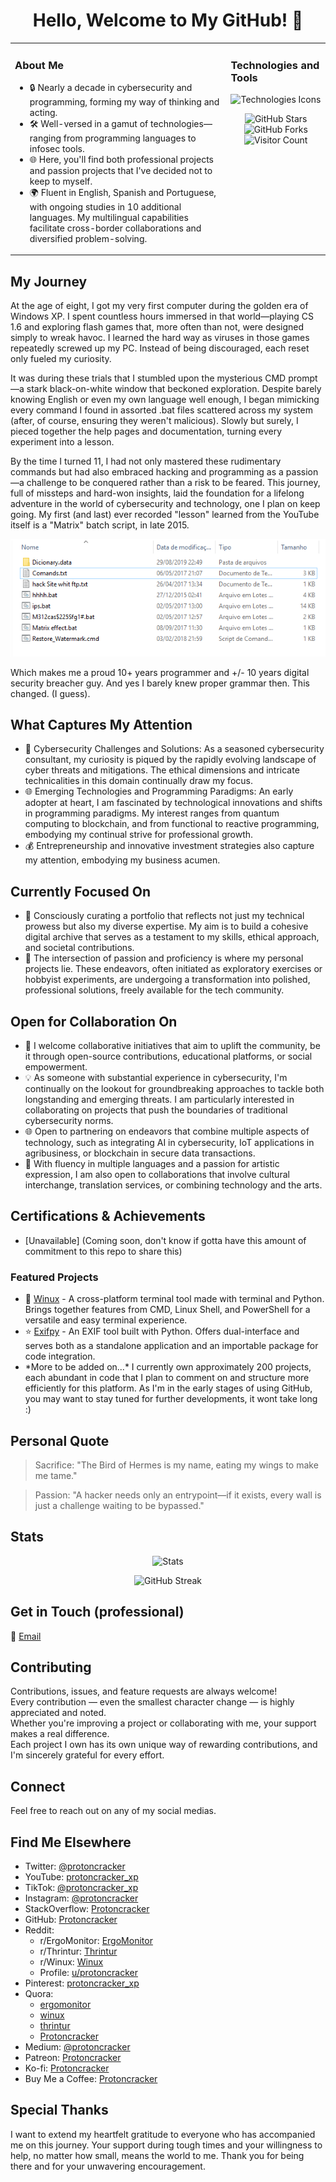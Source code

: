 <h1 align="center">Hello, Welcome to My GitHub! 👋</h1>

<table>
<tr>
<td valign="top">

### About Me

- 🔒 Nearly a decade in cybersecurity and programming, forming my way of thinking and acting.
- 🛠 Well-versed in a gamut of technologies—ranging from programming languages to infosec tools.
- 🌐 Here, you'll find both professional projects and passion projects that I've decided not to keep to myself.
- 🌍 Fluent in English, Spanish and Portuguese, with ongoing studies in 10 additional languages. My multilingual capabilities facilitate cross-border collaborations and diversified problem-solving.

</td>
<td valign="top">

### Technologies and Tools

<img src="https://skillicons.dev/icons?i=bash,cpp,c,java,python,js,html,sql&theme=dark" alt="Technologies Icons" />

<!-- Interactive Badges -->
<p align="center">
  <img src="https://img.shields.io/github/stars/Protoncracker?style=social" alt="GitHub Stars" />
  <img src="https://img.shields.io/github/forks/Protoncracker?style=social" alt="GitHub Forks" />
  <img src="https://visitor-badge.glitch.me/badge?page_id=Protoncracker.visitor-badge" alt="Visitor Count" />
</p>

</td>
</tr>
</table>

## My Journey
At the age of eight, I got my very first computer during the golden era of Windows XP. I spent countless hours immersed in that world—playing CS 1.6 and exploring flash games that, more often than not, were designed simply to wreak havoc. I learned the hard way as viruses in those games repeatedly screwed up my PC. Instead of being discouraged, each reset only fueled my curiosity.

It was during these trials that I stumbled upon the mysterious CMD prompt—a stark black-on-white window that beckoned exploration. Despite barely knowing English or even my own language well enough, I began mimicking every command I found in assorted .bat files scattered across my system (after, of course, ensuring they weren't malicious). Slowly but surely, I pieced together the help pages and documentation, turning every experiment into a lesson.

By the time I turned 11, I had not only mastered these rudimentary commands but had also embraced hacking and programming as a passion—a challenge to be conquered rather than a risk to be feared. This journey, full of missteps and hard-won insights, laid the foundation for a lifelong adventure in the world of cybersecurity and technology, one I plan on keep going. My first (and last) ever recorded "lesson" learned from the YouTube itself is a "Matrix" batch script, in late 2015.
<p align="center">
  <img src="rembember.png" alt="Remember Image" />
</p>
Which makes me a proud 10+ years programmer and +/- 10 years digital security breacher guy. 
And yes I barely knew proper grammar then. This changed. (I guess).


<h2>What Captures My Attention</h2>
<ul>
  <li>🔐 Cybersecurity Challenges and Solutions: As a seasoned cybersecurity consultant, my curiosity is piqued by the rapidly evolving landscape of cyber threats and mitigations. The ethical dimensions and intricate technicalities in this domain continually draw my focus.</li>
  <li>🌐 Emerging Technologies and Programming Paradigms: An early adopter at heart, I am fascinated by technological innovations and shifts in programming paradigms. My interest ranges from quantum computing to blockchain, and from functional to reactive programming, embodying my continual strive for professional growth.</li>
  <li>💰 Entrepreneurship and innovative investment strategies also capture my attention, embodying my business acumen.</li>
</ul>

<h2>Currently Focused On</h2>
<ul>
  <li>📂 Consciously curating a portfolio that reflects not just my technical prowess but also my diverse expertise. My aim is to build a cohesive digital archive that serves as a testament to my skills, ethical approach, and societal contributions.</li>
  <li>🎯 The intersection of passion and proficiency is where my personal projects lie. These endeavors, often initiated as exploratory exercises or hobbyist experiments, are undergoing a transformation into polished, professional solutions, freely available for the tech community.</li>
</ul>

<h2>Open for Collaboration On</h2>
<ul>
  <li>🌱 I welcome collaborative initiatives that aim to uplift the community, be it through open-source contributions, educational platforms, or social empowerment.</li>
  <li>💡 As someone with substantial experience in cybersecurity, I'm continually on the lookout for groundbreaking approaches to tackle both longstanding and emerging threats. I am particularly interested in collaborating on projects that push the boundaries of traditional cybersecurity norms.</li>
  <li>🌐 Open to partnering on endeavors that combine multiple aspects of technology, such as integrating AI in cybersecurity, IoT applications in agribusiness, or blockchain in secure data transactions.</li>
  <li>🎵 With fluency in multiple languages and a passion for artistic expression, I am also open to collaborations that involve cultural interchange, translation services, or combining technology and the arts.</li>
</ul>

## Certifications & Achievements
- [Unavailable] (Coming soon, don't know if gotta have this amount of commitment to this repo to share this)

<h3>Featured Projects</h3>
<ul>
  <li>💼 <a href="https://github.com/Protoncracker/Winux/">Winux</a> - A cross-platform terminal tool made with terminal and Python. Brings together features from CMD, Linux Shell, and PowerShell for a versatile and easy terminal experience.</li>
  <li>⭐ <a href="https://github.com/Protoncracker/exifpy">Exifpy</a> - An EXIF tool built with Python. Offers dual-interface and serves both as a standalone application and an importable package for code integration.</li>
  <li>*More to be added on...* I currently own approximately 200 projects, each abundant in code that I plan to comment on and structure more efficiently for this platform. As I'm in the early stages of using GitHub, you may want to stay tuned for further developments, it wont take long :)</li>
</ul>

## Personal Quote
> Sacrifice: "The Bird of Hermes is my name, eating my wings to make me tame."

> Passion: "A hacker needs only an entrypoint—if it exists, every wall is just a challenge waiting to be bypassed."

## Stats
<p align="center">
  <img src="https://github-readme-stats.vercel.app/api?username=Protoncracker" alt="Stats" />
</p>

<!-- Dynamic Contributions Widget -->
<p align="center">
  <img src="https://github-readme-streak-stats.herokuapp.com/?user=Protoncracker" alt="GitHub Streak" />
</p>

<h2>Get in Touch (professional)</h2>
<p>📧 <a href="mailto:tryme.freefall963@passinbox.com">Email</a></p>

## Contributing
Contributions, issues, and feature requests are always welcome!  
Every contribution — even the smallest character change — is highly appreciated and noted.  
Whether you're improving a project or collaborating with me, your support makes a real difference.  
Each project I own has its own unique way of rewarding contributions, and I'm sincerely grateful for every effort.

## Connect
Feel free to reach out on any of my social medias.

## Find Me Elsewhere
- Twitter: [@protoncracker](https://twitter.com/protoncracker)
- YouTube: [protoncracker_xp](https://www.youtube.com/@protoncracker_xp)
- TikTok: [@protoncracker_xp](https://www.tiktok.com/@protoncracker_xp)
- Instagram: [@protoncracker](https://www.instagram.com/protoncracker/)
- StackOverflow: [Protoncracker](https://stackoverflow.com/users/22671125/protoncracker)
- GitHub: [Protoncracker](https://github.com/Protoncracker)
- Reddit:  
  - r/ErgoMonitor: [ErgoMonitor](https://www.reddit.com/r/ErgoMonitor/)
  - r/Thrintur: [Thrintur](https://www.reddit.com/r/Thrintur/)
  - r/Winux: [Winux](https://www.reddit.com/r/Winux/)
  - Profile: [u/protoncracker](https://www.reddit.com/user/protoncracker)
- Pinterest: [protoncracker_xp](https://br.pinterest.com/protoncracker_xp/)
- Quora:  
  - [ergomonitor](https://ergomonitor.quora.com/)
  - [winux](https://winux.quora.com/)
  - [thrintur](https://thrintur.quora.com/)
  - [Protoncracker](https://pt.quora.com/profile/Protoncracker)
- Medium: [@protoncracker](https://medium.com/@protoncracker)
- Patreon: [Protoncracker](https://patreon.com/Protoncracker)
- Ko-fi: [Protoncracker](https://ko-fi.com/protoncracker)
- Buy Me a Coffee: [Protoncracker](https://www.buymeacoffee.com/protoncracker)


## Special Thanks

I want to extend my heartfelt gratitude to everyone who has accompanied me on this journey. Your support during tough times and your willingness to help, no matter how small, means the world to me. Thank you for being there and for your unwavering encouragement.
